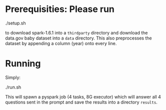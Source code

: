 # Prerequisities: Please run

./setup.sh

to download spark-1.6.1 into a `thirdparty` directory and
download the data.gov baby dataset into a `data` directory.
This also preprocesses the dataset by appending a column
(year) onto every line.

# Running
Simply:

./run.sh

This will spawn a pyspark job (4 tasks, 8G executor) which
will answer all 4 questions sent in the prompt and save the
results into a directory `results`.

